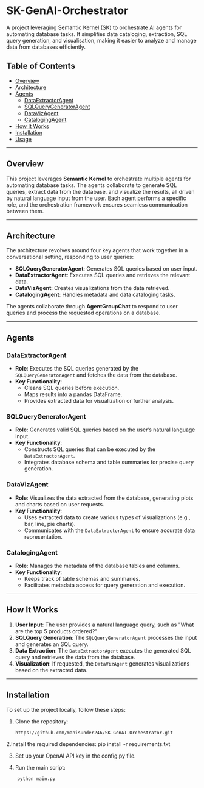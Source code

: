 # SK-GenAI-Orchestrator
A project leveraging Semantic Kernel (SK) to orchestrate AI agents for automating database tasks. It simplifies data cataloging, extraction, SQL query generation, and visualisation, making it easier to analyze and manage data from databases efficiently.

## **Table of Contents**
- [Overview](#overview)
- [Architecture](#architecture)
- [Agents](#agents)
  - [DataExtractorAgent](#dataextractoragent)
  - [SQLQueryGeneratorAgent](#sqlquerygeneratoragent)
  - [DataVizAgent](#datavizagent)
  - [CatalogingAgent](#catalogingagent)
- [How It Works](#how-it-works)
- [Installation](#installation)
- [Usage](#usage)

---

## **Overview**

This project leverages **Semantic Kernel** to orchestrate multiple agents for automating database tasks. The agents collaborate to generate SQL queries, extract data from the database, and visualize the results, all driven by natural language input from the user. Each agent performs a specific role, and the orchestration framework ensures seamless communication between them.

---

## **Architecture**

The architecture revolves around four key agents that work together in a conversational setting, responding to user queries:

- **SQLQueryGeneratorAgent**: Generates SQL queries based on user input.
- **DataExtractorAgent**: Executes SQL queries and retrieves the relevant data.
- **DataVizAgent**: Creates visualizations from the data retrieved.
- **CatalogingAgent**: Handles metadata and data cataloging tasks.

The agents collaborate through **AgentGroupChat** to respond to user queries and process the requested operations on a database.

---

## **Agents**

### **DataExtractorAgent**
- **Role**: Executes the SQL queries generated by the `SQLQueryGeneratorAgent` and fetches the data from the database.
- **Key Functionality**: 
  - Cleans SQL queries before execution.
  - Maps results into a pandas DataFrame.
  - Provides extracted data for visualization or further analysis.

### **SQLQueryGeneratorAgent**
- **Role**: Generates valid SQL queries based on the user’s natural language input.
- **Key Functionality**:
  - Constructs SQL queries that can be executed by the `DataExtractorAgent`.
  - Integrates database schema and table summaries for precise query generation.

### **DataVizAgent**
- **Role**: Visualizes the data extracted from the database, generating plots and charts based on user requests.
- **Key Functionality**:
  - Uses extracted data to create various types of visualizations (e.g., bar, line, pie charts).
  - Communicates with the `DataExtractorAgent` to ensure accurate data representation.

### **CatalogingAgent**
- **Role**: Manages the metadata of the database tables and columns.
- **Key Functionality**:
  - Keeps track of table schemas and summaries.
  - Facilitates metadata access for query generation and execution.

---

## **How It Works**

1. **User Input**: The user provides a natural language query, such as "What are the top 5 products ordered?"
2. **SQLQuery Generation**: The `SQLQueryGeneratorAgent` processes the input and generates an SQL query.
3. **Data Extraction**: The `DataExtractorAgent` executes the generated SQL query and retrieves the data from the database.
4. **Visualization**: If requested, the `DataVizAgent` generates visualizations based on the extracted data.

---

## **Installation**

To set up the project locally, follow these steps:
1. Clone the repository:
   ```bash
   https://github.com/manisunder246/SK-GenAI-Orchestrator.git
2.Install the required dependencies:
  pip install -r requirements.txt

3. Set up your OpenAI API key in the config.py file.

4. Run the main script:
  ```python
      python main.py
   
